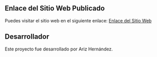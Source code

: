 ## Enlace del Sitio Web Publicado
Puedes visitar el sitio web en el siguiente enlace: [Enlace del Sitio Web](https://super-haupia-a69671.netlify.app/)

## Desarrollador
Este proyecto fue desarrollado por Ariz Hernández.